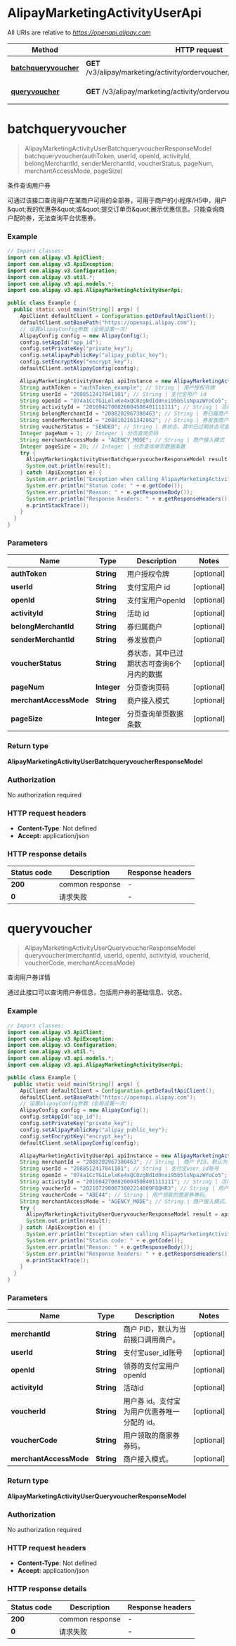# AlipayMarketingActivityUserApi

All URIs are relative to *https://openapi.alipay.com*

| Method | HTTP request | Description |
|------------- | ------------- | -------------|
| [**batchqueryvoucher**](AlipayMarketingActivityUserApi.md#batchqueryvoucher) | **GET** /v3/alipay/marketing/activity/ordervoucher/user/batchqueryvoucher | 条件查询用户券 |
| [**queryvoucher**](AlipayMarketingActivityUserApi.md#queryvoucher) | **GET** /v3/alipay/marketing/activity/ordervoucher/user/voucher | 查询用户券详情 |


<a name="batchqueryvoucher"></a>
# **batchqueryvoucher**
> AlipayMarketingActivityUserBatchqueryvoucherResponseModel batchqueryvoucher(authToken, userId, openId, activityId, belongMerchantId, senderMerchantId, voucherStatus, pageNum, merchantAccessMode, pageSize)

条件查询用户券

可通过该接口查询用户在某商户可用的全部券，可用于商户的小程序/H5中，用户\&quot;我的优惠券\&quot;或\&quot;提交订单页\&quot;展示优惠信息。只能查询商户配的券，无法查询平台优惠券。

### Example
```java
// Import classes:
import com.alipay.v3.ApiClient;
import com.alipay.v3.ApiException;
import com.alipay.v3.Configuration;
import com.alipay.v3.util.*;
import com.alipay.v3.api.models.*;
import com.alipay.v3.api.AlipayMarketingActivityUserApi;

public class Example {
  public static void main(String[] args) {
    ApiClient defaultClient = Configuration.getDefaultApiClient();
    defaultClient.setBasePath("https://openapi.alipay.com");
    // 设置alipayConfig参数（全局设置一次）
    AlipayConfig config = new AlipayConfig();
    config.setAppId("app_id");
    config.setPrivateKey("private_key");
    config.setAlipayPublicKey("alipay_public_key");
    config.setEncryptKey("encrypt_key");
    defaultClient.setAlipayConfig(config);

    AlipayMarketingActivityUserApi apiInstance = new AlipayMarketingActivityUserApi(defaultClient);
    String authToken = "authToken_example"; // String | 用户授权令牌
    String userId = "2088512417841101"; // String | 支付宝用户 id
    String openId = "074a1CcTG1LelxKe4xQC0zgNdId0nxi95b5lsNpazWYoCo5"; // String | 支付宝用户openId
    String activityId = "2016042700826004508401111111"; // String | 活动 id
    String belongMerchantId = "2088202967380463"; // String | 券归属商户
    String senderMerchantId = "2088102161342862"; // String | 券发放商户
    String voucherStatus = "SENDED"; // String | 券状态，其中已过期状态可查询6个月内的数据
    Integer pageNum = 1; // Integer | 分页查询页码
    String merchantAccessMode = "AGENCY_MODE"; // String | 商户接入模式
    Integer pageSize = 20; // Integer | 分页查询单页数据条数
    try {
      AlipayMarketingActivityUserBatchqueryvoucherResponseModel result = apiInstance.batchqueryvoucher(authToken, userId, openId, activityId, belongMerchantId, senderMerchantId, voucherStatus, pageNum, merchantAccessMode, pageSize);
      System.out.println(result);
    } catch (ApiException e) {
      System.err.println("Exception when calling AlipayMarketingActivityUserApi#batchqueryvoucher");
      System.err.println("Status code: " + e.getCode());
      System.err.println("Reason: " + e.getResponseBody());
      System.err.println("Response headers: " + e.getResponseHeaders());
      e.printStackTrace();
    }
  }
}
```

### Parameters

| Name | Type | Description  | Notes |
|------------- | ------------- | ------------- | -------------|
| **authToken** | **String**| 用户授权令牌 | [optional] |
| **userId** | **String**| 支付宝用户 id | [optional] |
| **openId** | **String**| 支付宝用户openId | [optional] |
| **activityId** | **String**| 活动 id | [optional] |
| **belongMerchantId** | **String**| 券归属商户 | [optional] |
| **senderMerchantId** | **String**| 券发放商户 | [optional] |
| **voucherStatus** | **String**| 券状态，其中已过期状态可查询6个月内的数据 | [optional] |
| **pageNum** | **Integer**| 分页查询页码 | [optional] |
| **merchantAccessMode** | **String**| 商户接入模式 | [optional] |
| **pageSize** | **Integer**| 分页查询单页数据条数 | [optional] |

### Return type

**AlipayMarketingActivityUserBatchqueryvoucherResponseModel**

### Authorization

No authorization required

### HTTP request headers

 - **Content-Type**: Not defined
 - **Accept**: application/json

### HTTP response details
| Status code | Description | Response headers |
|-------------|-------------|------------------|
| **200** | common response |  -  |
| **0** | 请求失败 |  -  |

<a name="queryvoucher"></a>
# **queryvoucher**
> AlipayMarketingActivityUserQueryvoucherResponseModel queryvoucher(merchantId, userId, openId, activityId, voucherId, voucherCode, merchantAccessMode)

查询用户券详情

通过此接口可以查询用户券信息，包括用户券的基础信息、状态。

### Example
```java
// Import classes:
import com.alipay.v3.ApiClient;
import com.alipay.v3.ApiException;
import com.alipay.v3.Configuration;
import com.alipay.v3.util.*;
import com.alipay.v3.api.models.*;
import com.alipay.v3.api.AlipayMarketingActivityUserApi;

public class Example {
  public static void main(String[] args) {
    ApiClient defaultClient = Configuration.getDefaultApiClient();
    defaultClient.setBasePath("https://openapi.alipay.com");
    // 设置alipayConfig参数（全局设置一次）
    AlipayConfig config = new AlipayConfig();
    config.setAppId("app_id");
    config.setPrivateKey("private_key");
    config.setAlipayPublicKey("alipay_public_key");
    config.setEncryptKey("encrypt_key");
    defaultClient.setAlipayConfig(config);

    AlipayMarketingActivityUserApi apiInstance = new AlipayMarketingActivityUserApi(defaultClient);
    String merchantId = "2088202967380463"; // String | 商户 PID，默认为当前接口调用商户。
    String userId = "2088512417841101"; // String | 支付宝user_id账号
    String openId = "074a1CcTG1LelxKe4xQC0zgNdId0nxi95b5lsNpazWYoCo5"; // String | 领券的支付宝用户openId
    String activityId = "2016042700826004508401111111"; // String | 活动id
    String voucherId = "2021072900073002214009F8QHR3"; // String | 用户券 id。支付宝为用户优惠券唯一分配的 id。
    String voucherCode = "ABE44"; // String | 用户领取的商家券券码。
    String merchantAccessMode = "AGENCY_MODE"; // String | 商户接入模式。
    try {
      AlipayMarketingActivityUserQueryvoucherResponseModel result = apiInstance.queryvoucher(merchantId, userId, openId, activityId, voucherId, voucherCode, merchantAccessMode);
      System.out.println(result);
    } catch (ApiException e) {
      System.err.println("Exception when calling AlipayMarketingActivityUserApi#queryvoucher");
      System.err.println("Status code: " + e.getCode());
      System.err.println("Reason: " + e.getResponseBody());
      System.err.println("Response headers: " + e.getResponseHeaders());
      e.printStackTrace();
    }
  }
}
```

### Parameters

| Name | Type | Description  | Notes |
|------------- | ------------- | ------------- | -------------|
| **merchantId** | **String**| 商户 PID，默认为当前接口调用商户。 | [optional] |
| **userId** | **String**| 支付宝user_id账号 | [optional] |
| **openId** | **String**| 领券的支付宝用户openId | [optional] |
| **activityId** | **String**| 活动id | [optional] |
| **voucherId** | **String**| 用户券 id。支付宝为用户优惠券唯一分配的 id。 | [optional] |
| **voucherCode** | **String**| 用户领取的商家券券码。 | [optional] |
| **merchantAccessMode** | **String**| 商户接入模式。 | [optional] |

### Return type

**AlipayMarketingActivityUserQueryvoucherResponseModel**

### Authorization

No authorization required

### HTTP request headers

 - **Content-Type**: Not defined
 - **Accept**: application/json

### HTTP response details
| Status code | Description | Response headers |
|-------------|-------------|------------------|
| **200** | common response |  -  |
| **0** | 请求失败 |  -  |

